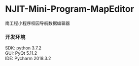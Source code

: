 # NJIT-Mini-Program-MapEditor
南工程小程序校园导航数据编辑器
### 开发环境
SDK: python 3.7.2  
GUI: PyQt 5.11.2  
IDE: Pycharm 2018.3.2  